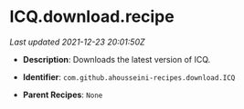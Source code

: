 # ICQ.download.recipe

_Last updated 2021-12-23 20:01:50Z_

- **Description**: Downloads the latest version of ICQ.

- **Identifier**: `com.github.ahousseini-recipes.download.ICQ`

- **Parent Recipes**: `None`
